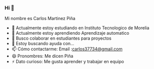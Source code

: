 ### Hi 👋

Mi nombre es Carlos Martinez Piña

- 🔭 Actualmente estoy estudiando en Instituto Tecnologico de Morelia
- 🌱 Actualmente estoy aprendiendo Aprendizaje automatico
- 👯 Busco colaborar en estudiantes para proyectos
- 🤔 Estoy buscando ayuda con...
- 📫 Cómo contactarme: Email :carlos37734@gmail.com
- 😄 Pronombres: Me dicen Piña
- ⚡ Dato curioso:  Me gusta aprender y trabajar en equipo
